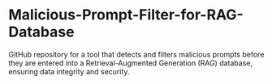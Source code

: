 # Malicious-Prompt-Filter-for-RAG-Database
GitHub repository for a tool that detects and filters malicious prompts before they are entered into a Retrieval-Augmented Generation (RAG) database, ensuring data integrity and security.
